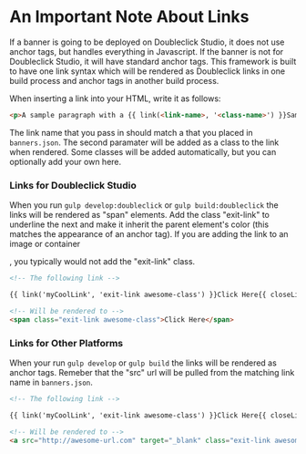 # An Important Note About Links

If a banner is going to be deployed on Doubleclick Studio, it does not use anchor tags, but handles everything in Javascript. If the banner is not for Doubleclick Studio, it will have standard anchor tags. This framework is built to have one link syntax which will be rendered as Doubleclick links in one build process and anchor tags in another build process.

When inserting a link into your HTML, write it as follows:
```html
<p>A sample paragraph with a {{ link(<link-name>, '<class-name>') }}Sample Link{{ closeLink() }}</p>
```
The link name that you pass in should match a <link-name> that you placed in `banners.json`. The second paramater will be added as a class to the link when rendered. Some classes will be added automatically, but you can optionally add your own here.

### Links for Doubleclick Studio

When you run `gulp develop:doubleclick` or `gulp build:doubleclick` the links will be rendered as "span" elements. Add the class "exit-link" to underline the next and make it inherit the parent element's color (this matches the appearance of an anchor tag). If you are adding the link to an image or container <div>, you typically would not add the "exit-link" class.

```html
<!-- The following link -->

{{ link('myCoolLink', 'exit-link awesome-class') }}Click Here{{ closeLink() }}

<!-- Will be rendered to -->
<span class="exit-link awesome-class">Click Here</span>
```

### Links for Other Platforms

When your run `gulp develop` or `gulp build` the links will be rendered as anchor tags. Remeber that the "src" url will be pulled from the matching link name in `banners.json`.

```html
<!-- The following link -->

{{ link('myCoolLink', 'exit-link awesome-class') }}Click Here{{ closeLink() }}

<!-- Will be rendered to -->
<a src="http://awesome-url.com" target="_blank" class="exit-link awesome-class">Click Here</a>
```
